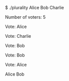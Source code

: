 $ ./plurality Alice Bob Charlie


Number of voters: 5

Vote: Alice

Vote: Charlie

Vote: Bob

Vote: Bob

Vote: Alice

Alice
Bob
